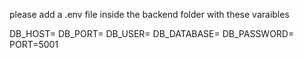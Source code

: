 please add a .env file inside the backend folder with these varaibles

DB_HOST=
DB_PORT=
DB_USER=
DB_DATABASE=
DB_PASSWORD=
PORT=5001